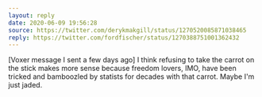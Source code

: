 ```yaml
---
layout: reply
date: 2020-06-09 19:56:28
source: https://twitter.com/derykmakgill/status/1270520085871038465
reply: https://twitter.com/fordfischer/status/1270388751001362432
--- 
```


[Voxer message I sent a few days ago] I think refusing to take the carrot on the stick makes more sense because freedom lovers, IMO, have been tricked and bamboozled by statists for decades with that carrot. Maybe I'm just jaded.
